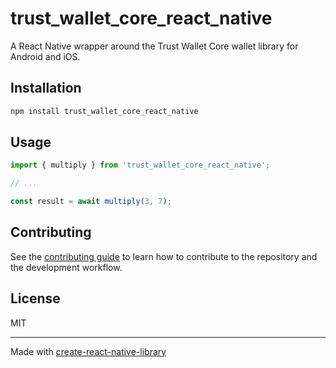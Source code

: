# trust_wallet_core_react_native

A React Native wrapper around the Trust Wallet Core wallet library for Android and iOS.

## Installation

```sh
npm install trust_wallet_core_react_native
```

## Usage

```js
import { multiply } from 'trust_wallet_core_react_native';

// ...

const result = await multiply(3, 7);
```

## Contributing

See the [contributing guide](CONTRIBUTING.md) to learn how to contribute to the repository and the development workflow.

## License

MIT

---

Made with [create-react-native-library](https://github.com/callstack/react-native-builder-bob)
